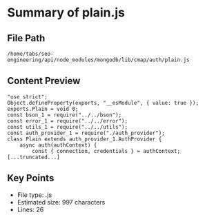# Summary of plain.js
  
## File Path
`/home/tabs/seo-engineering/api/node_modules/mongodb/lib/cmap/auth/plain.js`

## Content Preview
```
"use strict";
Object.defineProperty(exports, "__esModule", { value: true });
exports.Plain = void 0;
const bson_1 = require("../../bson");
const error_1 = require("../../error");
const utils_1 = require("../../utils");
const auth_provider_1 = require("./auth_provider");
class Plain extends auth_provider_1.AuthProvider {
    async auth(authContext) {
        const { connection, credentials } = authContext;
[...truncated...]
```

## Key Points
- File type: .js
- Estimated size: 997 characters
- Lines: 26
